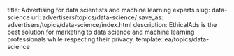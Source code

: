 title: Advertising for data scientists and machine learning experts
slug: data-science
url: advertisers/topics/data-science/
save_as: advertisers/topics/data-science/index.html
description: EthicalAds is the best solution for marketing to data science and machine learning professionals while respecting their privacy.
template: ea/topics/data-science
